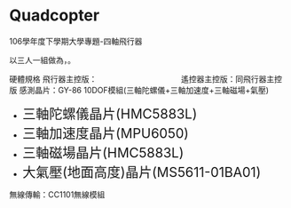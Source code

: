 # Quadcopter
106學年度下學期大學專題-四軸飛行器

以三人一組做為，。

硬體規格
飛行器主控版：
　　　　　　　
       　　　
遙控器主控版：同飛行器主控版
感測晶片：GY-86 10DOF模組(三軸陀螺儀+三軸加速度+三軸磁場+氣壓)
<ul>
       <li><font size=5>三軸陀螺儀晶片(HMC5883L)</font>
       <li><font size=5>三軸加速度晶片(MPU6050)</font>
       <li><font size=5>三軸磁場晶片(HMC5883L)</font>
       <li><font size=5>大氣壓(地面高度)晶片(MS5611-01BA01)</font>
</ul>
無線傳輸：CC1101無線模組
